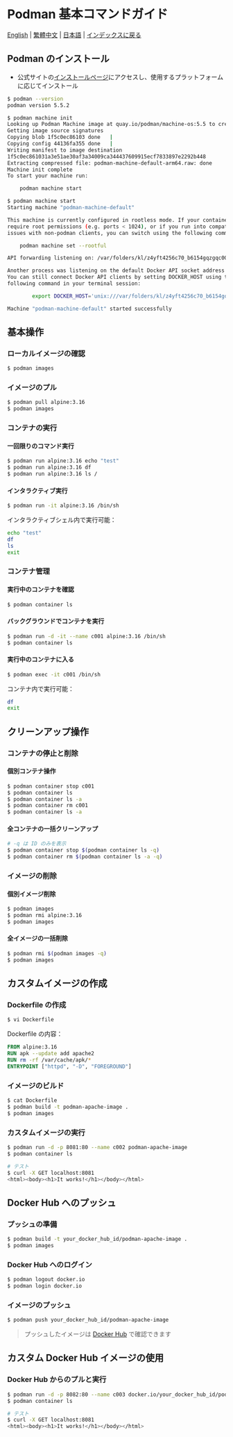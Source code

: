 # Podman 基本コマンドガイド

[English](../en/01_general_commands.md) | [繁體中文](../zh-tw/01_general_commands.md) | [日本語](../ja/01_general_commands.md) | [インデックスに戻る](../README.md)

## Podman のインストール

- 公式サイトの[インストールページ](https://podman.io/docs/installation)にアクセスし、使用するプラットフォームに応じてインストール

```bash
$ podman --version
podman version 5.5.2

$ podman machine init
Looking up Podman Machine image at quay.io/podman/machine-os:5.5 to create VM
Getting image source signatures
Copying blob 1f5c0ec86103 done   |
Copying config 44136fa355 done   |
Writing manifest to image destination
1f5c0ec861031a3e51ae30af3a34009ca344437609915ecf7833897e2292b448
Extracting compressed file: podman-machine-default-arm64.raw: done
Machine init complete
To start your machine run:

	podman machine start

$ podman machine start
Starting machine "podman-machine-default"

This machine is currently configured in rootless mode. If your containers
require root permissions (e.g. ports < 1024), or if you run into compatibility
issues with non-podman clients, you can switch using the following command:

	podman machine set --rootful

API forwarding listening on: /var/folders/kl/z4yft4256c70_b6154gqzgqc0000gn/T/podman/podman-machine-default-api.sock

Another process was listening on the default Docker API socket address.
You can still connect Docker API clients by setting DOCKER_HOST using the
following command in your terminal session:

        export DOCKER_HOST='unix:///var/folders/kl/z4yft4256c70_b6154gqzgqc0000gn/T/podman/podman-machine-default-api.sock'

Machine "podman-machine-default" started successfully
```

## 基本操作

### ローカルイメージの確認
```bash
$ podman images
```

### イメージのプル
```bash
$ podman pull alpine:3.16
$ podman images
```

### コンテナの実行

#### 一回限りのコマンド実行
```bash
$ podman run alpine:3.16 echo "test"
$ podman run alpine:3.16 df
$ podman run alpine:3.16 ls /
```

#### インタラクティブ実行
```bash
$ podman run -it alpine:3.16 /bin/sh
```

インタラクティブシェル内で実行可能：
```bash
echo "test"
df
ls
exit
```

### コンテナ管理

#### 実行中のコンテナを確認
```bash
$ podman container ls
```

#### バックグラウンドでコンテナを実行
```bash
$ podman run -d -it --name c001 alpine:3.16 /bin/sh
$ podman container ls
```

#### 実行中のコンテナに入る
```bash
$ podman exec -it c001 /bin/sh
```

コンテナ内で実行可能：
```bash
df
exit
```

## クリーンアップ操作

### コンテナの停止と削除

#### 個別コンテナ操作
```bash
$ podman container stop c001
$ podman container ls
$ podman container ls -a
$ podman container rm c001
$ podman container ls -a
```

#### 全コンテナの一括クリーンアップ
```bash
# -q は ID のみを表示
$ podman container stop $(podman container ls -q)
$ podman container rm $(podman container ls -a -q)
```

### イメージの削除

#### 個別イメージ削除
```bash
$ podman images
$ podman rmi alpine:3.16
$ podman images
```

#### 全イメージの一括削除
```bash
$ podman rmi $(podman images -q)
$ podman images
```

## カスタムイメージの作成

### Dockerfile の作成
```bash
$ vi Dockerfile
```

Dockerfile の内容：
```dockerfile
FROM alpine:3.16
RUN apk --update add apache2
RUN rm -rf /var/cache/apk/*
ENTRYPOINT ["httpd", "-D", "FOREGROUND"]
```

### イメージのビルド
```bash
$ cat Dockerfile
$ podman build -t podman-apache-image .
$ podman images
```

### カスタムイメージの実行
```bash
$ podman run -d -p 8081:80 --name c002 podman-apache-image
$ podman container ls

# テスト
$ curl -X GET localhost:8081
<html><body><h1>It works!</h1></body></html>
```

## Docker Hub へのプッシュ

### プッシュの準備
```bash
$ podman build -t your_docker_hub_id/podman-apache-image .
$ podman images
```

### Docker Hub へのログイン
```bash
$ podman logout docker.io
$ podman login docker.io
```

### イメージのプッシュ
```bash
$ podman push your_docker_hub_id/podman-apache-image
```

> プッシュしたイメージは [Docker Hub](https://hub.docker.com/) で確認できます

## カスタム Docker Hub イメージの使用

### Docker Hub からのプルと実行
```bash
$ podman run -d -p 8082:80 --name c003 docker.io/your_docker_hub_id/podman-apache-image
$ podman container ls

# テスト
$ curl -X GET localhost:8081
<html><body><h1>It works!</h1></body></html>
```